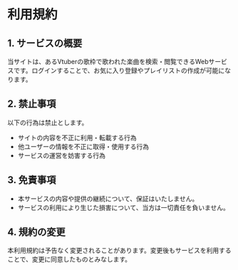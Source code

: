# 利用規約

## 1. サービスの概要

当サイトは、あるVtuberの歌枠で歌われた楽曲を検索・閲覧できるWebサービスです。ログインすることで、お気に入り登録やプレイリストの作成が可能になります。

## 2. 禁止事項

以下の行為は禁止とします。

- サイトの内容を不正に利用・転載する行為
- 他ユーザーの情報を不正に取得・使用する行為
- サービスの運営を妨害する行為

## 3. 免責事項

- 本サービスの内容や提供の継続について、保証はいたしません。
- サービスの利用により生じた損害について、当方は一切責任を負いません。

## 4. 規約の変更

本利用規約は予告なく変更されることがあります。変更後もサービスを利用することで、変更に同意したものとみなします。
